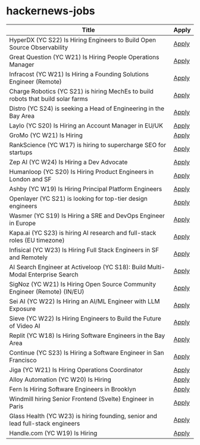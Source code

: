 # hackernews-jobs

<!-- table start -->

| Title | Apply |
|-------|-----|
| HyperDX (YC S22) Is Hiring Engineers to Build Open Source Observability | [Apply](https://www.ycombinator.com/companies/hyperdx/jobs) |
| Great Question (YC W21) Is Hiring People Operations Manager | [Apply](https://www.ycombinator.com/companies/great-question/jobs/QnZ7Jyj-great-question-w21-is-hiring-people-operations-manager-to-democratize-ux-research-at-scale) |
| Infracost (YC W21) Is Hiring a Founding Solutions Engineer (Remote) | [Apply](https://www.infracost.io/join-the-team) |
| Charge Robotics (YC S21) is hiring MechEs to build robots that build solar farms | [Apply](https://www.ycombinator.com/companies/charge-robotics/jobs/ml4f9l4-senior-mechanical-engineer) |
| Distro (YC S24) is seeking a Head of Engineering in the Bay Area | [Apply](https://www.ycombinator.com/companies/distro/jobs/XGMjSPe-head-of-engineering) |
| Laylo (YC S20) Is Hiring an Account Manager in EU/UK | [Apply](https://www.ycombinator.com/companies/laylo/jobs/AzoXzbT-uk-eu-account-manager) |
| GroMo (YC W21) Is Hiring | [Apply](https://www.ycombinator.com/companies/gromo/jobs/pZHrmBK-senior-executive-finance) |
| RankScience (YC W17) is hiring to supercharge SEO for startups | [Apply](https://remotejobs.org/companies/rankscience-remote-jobs) |
| Zep AI (YC W24) Is Hiring a Dev Advocate | [Apply](https://www.ycombinator.com/companies/zep-ai/jobs/MTpb6pB-developer-advocate) |
| Humanloop (YC S20) Is Hiring Product Engineers in London and SF | [Apply](https://humanloop.com) |
| Ashby (YC W19) Is Hiring Principal Platform Engineers | [Apply](https://www.ashbyhq.com/careers?utm_source=hn&ashby_jid=213c15c5-8e96-4fce-82da-dab268edc4c0) |
| Openlayer (YC S21) is looking for top-tier design engineers | [Apply](https://www.ycombinator.com/companies/openlayer/jobs/ZEEO8UB-design-engineer) |
| Wasmer (YC S19) Is Hiring a SRE and DevOps Engineer in Europe | [Apply](https://www.workatastartup.com/jobs/60210) |
| Kapa.ai (YC S23) is hiring AI research and full-stack roles (EU timezone) | [Apply](https://www.ycombinator.com/companies/kapa-ai/jobs) |
| Infisical (YC W23) Is Hiring Full Stack Engineers in SF and Remotely | [Apply](https://www.ycombinator.com/companies/infisical/jobs/2OGBQMt-full-stack-engineer-sf) |
| AI Search Engineer at Activeloop (YC S18): Build Multi-Modal Enterprise Search | [Apply](https://www.workatastartup.com/jobs/68254) |
| SigNoz (YC W21) Is Hiring Open Source Community Engineer (Remote) (IN/EU) | [Apply](https://www.ycombinator.com/companies/signoz/jobs/Y8SWUCk-open-source-community-engineer-remote) |
| Sei AI (YC W22) Is Hiring an AI/ML Engineer with LLM Exposure | [Apply](https://www.ycombinator.com/companies/sei/jobs/TYbKqi0-ai-ml-llm-engineer) |
| Sieve (YC W22) Is Hiring Engineers to Build the Future of Video AI | [Apply](https://www.sievedata.com/) |
| Replit (YC W18) Is Hiring Software Engineers in the Bay Area | [Apply](https://replit.com/careers) |
| Continue (YC S23) Is Hiring a Software Engineer in San Francisco | [Apply](https://www.ycombinator.com/companies/continue/jobs/smcxRnM-software-engineer) |
| Jiga (YC W21) Is Hiring Operations Coordinator | [Apply](https://www.ycombinator.com/companies/jiga/jobs/Z53kcTZ-logistics-operations-coordinator) |
| Alloy Automation (YC W20) Is Hiring | [Apply](https://www.ycombinator.com/companies/alloy-automation/jobs/RGzvGvb-software-engineering-manager) |
| Fern Is Hiring Software Engineers in Brooklyn | [Apply](https://www.ycombinator.com/companies/fern/jobs/ayxViUi-backend-engineer) |
| Windmill hiring Senior Frontend (Svelte) Engineer in Paris | [Apply](https://www.ycombinator.com/companies/windmill/jobs/voz8eYF-senior-svelte-frontend-engineer) |
| Glass Health (YC W23) is hiring founding, senior and lead full-stack engineers | [Apply](https://jobs.lever.co/glass-health-inc?team=Product%20%26%20Engineering) |
| Handle.com (YC W19) Is Hiring | [Apply](https://www.ycombinator.com/companies/handle-com/jobs/dRJJ0vK-senior-implementation-consultant) |

<!-- table end -->
